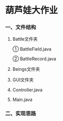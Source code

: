 # 葫芦娃大作业
### 一、文件结构
1. Battle文件夹
   
   ① BattleField.java
   
   ② BattleRecord.java
2. Beings文件夹
3. GUI文件夹   
4. Controller.java   
5. Main.java

### 二、实现思路

